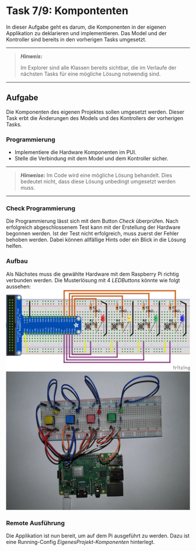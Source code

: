 # Task 7/9: Kompontenten
In dieser Aufgabe geht es darum, die Komponenten in der eigenen Applikation zu deklarieren und implementieren. Das Model 
und der Kontroller sind bereits in den vorherigen Tasks umgesetzt.

---
> **_Hinweis:_**
>
> Im Explorer sind alle Klassen bereits sichtbar, die im Verlaufe der nächsten Tasks für eine mögliche Lösung notwendig
> sind.
---

## Aufgabe
Die Komponenten des eigenen Projektes sollen umgesetzt werden. Dieser Task erbt die Änderungen des Models und des Kontrollers
der vorherigen Tasks.

### Programmierung
- Implementiere die Hardware Komponenten im PUI.
- Stelle die Verbindung mit dem Model und dem Kontroller sicher.

---
> **_Hinweise:_**
> Im Code wird eine mögliche Lösung behandelt. Dies bedeutet nicht, dass diese Lösung unbedingt umgesetzt werden muss.
---

### Check Programmierung
Die Programmierung lässt sich mit dem Button *Check* überprüfen. Nach erfolgreich abgeschlossenem Test kann mit der
Erstellung der Hardware begonnen werden. Ist der Test nicht erfolgreich, muss zuerst der Fehler behoben werden. Dabei können
allfällige Hints oder ein Blick in die Lösung helfen.

### Aufbau
Als Nächstes muss die gewählte Hardware mit dem Raspberry Pi richtig verbunden werden. Die Musterlösung mit 4 *LEDButtons* 
könnte wie folgt aussehen:
![SimonSays_Schema](src/SimonSays_Schema.png)
![SimonSays_Hardware](src/SimonSays-Hardware.png)

### Remote Ausführung
Die Applikation ist nun bereit, um auf dem Pi ausgeführt zu werden. Dazu ist eine
Running-Config *EigenesProjekt-Komponenten* hinterlegt.